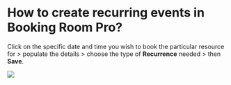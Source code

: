 # How to create recurring events in Booking Room Pro?

<p class="no-margin">Click on the specific date and time you wish to book the particular resource for &gt; populate the details &gt; choose the type of <b>Recurrence</b> needed &gt; then <b>Save</b>.</p>
<p class="no-margin"></p>
<div class="intercom-container"><img src="/assets/img/teams-pro/image_145.png"></div>

<Intercom />
<Hubspot />
<Clarity />
<GoogleAnalytics />

